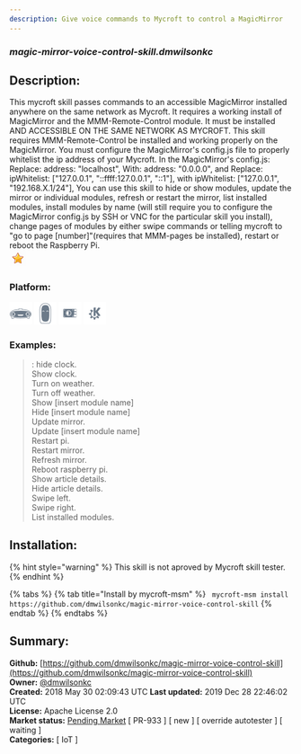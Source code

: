 ```yaml
---
description: Give voice commands to Mycroft to control a MagicMirror
---
```


### _magic-mirror-voice-control-skill.dmwilsonkc_  
## Description:  
This mycroft skill passes commands to an accessible MagicMirror installed anywhere on the same network as Mycroft. It requires a working install of MagicMirror and the MMM-Remote-Control module. It must be installed AND ACCESSIBLE ON THE SAME NETWORK AS MYCROFT.
This skill requires MMM-Remote-Control be installed and working properly on the MagicMirror.
You must configure the MagicMirror's config.js file to properly whitelist the ip address of your Mycroft.
In the MagicMirror's config.js:
Replace: address: "localhost", With: address: "0.0.0.0", and
Replace: ipWhitelist: ["127.0.0.1", "::ffff:127.0.0.1", "::1"], with ipWhitelist: ["127.0.0.1", "192.168.X.1/24"],
You can use this skill to hide or show modules, update the mirror or individual modules,
refresh or restart the mirror, list installed modules, install modules by name (will still require you
to configure the MagicMirror config.js by SSH or VNC for the particular skill you install), change pages of modules by either swipe commands or telling mycroft to "go to page [number]"(requires that MMM-pages be installed), restart or reboot the Raspberry Pi.  
![](../.gitbook/assets/star.png)  
### Platform:  
 ![Mark I](../.gitbook/assets/mark-1-icon.png)  ![Mark II](../.gitbook/assets/mark-2-icon.png)  ![Picroft](../.gitbook/assets/picroft-icon.png)  ![plasmoid](../.gitbook/assets/kde.png)   
### Examples:  
> : hide clock.  
> Show clock.  
> Turn on weather.  
> Turn off weather.  
> Show [insert module name]  
> Hide [insert module name]  
> Update mirror.  
> Update [insert module name]  
> Restart pi.  
> Restart mirror.  
> Refresh mirror.  
> Reboot raspberry pi.  
> Show article details.  
> Hide article details.  
> Swipe left.  
> Swipe right.  
> List installed modules.  
  
## Installation:  
{% hint style="warning" %}
This skill is not aproved by Mycroft skill tester.
{% endhint %}
    
{% tabs %}
{% tab title="Install by mycroft-msm" %}
``` mycroft-msm install https://github.com/dmwilsonkc/magic-mirror-voice-control-skill```
{% endtab %}
  {% endtabs %}
    
## Summary:  
**Github:** [https://github.com/dmwilsonkc/magic-mirror-voice-control-skill](https://github.com/dmwilsonkc/magic-mirror-voice-control-skill)  
**Owner:** [@dmwilsonkc](https://github.com/dmwilsonkc)  
**Created:** 2018 May 30 02:09:43 UTC  **Last updated:** 2019 Dec 28 22:46:02 UTC  
**License:** Apache License 2.0  
**Market status:** [Pending Market](https://market.mycroft.ai/skill/) [ PR-933 ] [ new ] [ override autotester ] [ waiting ]  
**Categories:** [ IoT ]   
